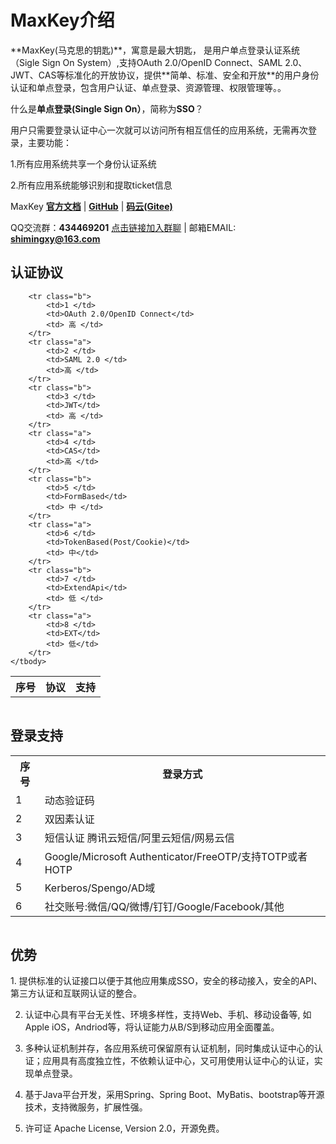 <h1>MaxKey介绍</h1>
**MaxKey(马克思的钥匙)**，寓意是最大钥匙， 是用户单点登录认证系统（Sigle Sign On System）,支持OAuth 2.0/OpenID Connect、SAML 2.0、JWT、CAS等标准化的开放协议，提供**简单、标准、安全和开放**的用户身份认证和单点登录，包含用户认证、单点登录、资源管理、权限管理等。。

什么是**单点登录(Single Sign On）**，简称为**SSO**？

用户只需要登录认证中心一次就可以访问所有相互信任的应用系统，无需再次登录，主要功能：
  
1.所有应用系统共享一个身份认证系统

2.所有应用系统能够识别和提取ticket信息

  MaxKey <a href="https://www.maxkey.top" target="_blank">**官方文档**</a> <span class="divider">|</span> <a href="https://github.com/shimingxy/MaxKey" target="_blank">**GitHub**</a> <span class="divider">|</span> <a href="https://gitee.com/shimingxy/MaxKey" target="_blank">**码云(Gitee)**</a>

  QQ交流群：**434469201** <a href="https://jq.qq.com/?_wv=1027&k=5WrpQ6o" target="_blank">点击链接加入群聊</a> <span class="divider">|</span> 邮箱EMAIL: **shimingxy@163.com**
  
<h2>认证协议</h2>

<table border="0" class="table table-striped table-bordered ">
	<tbody>
		<tr class="a">
			<th>序号</th>
			<th>协议</th>
			<th>支持</th>
		</tr>
				
		<tr class="b">
			<td>1 </td>
			<td>OAuth 2.0/OpenID Connect</td>
			<td> 高 </td>
		</tr>
		<tr class="a">
			<td>2 </td>
			<td>SAML 2.0 </td>
			<td>高 </td>
		</tr>  
		<tr class="b">
			<td>3 </td>
			<td>JWT</td>
			<td> 高 </td>
		</tr>
		<tr class="a">
			<td>4 </td>
			<td>CAS</td>
			<td>高 </td>
		</tr>  
		<tr class="b">
			<td>5 </td>
			<td>FormBased</td>
			<td> 中 </td>
		</tr>
		<tr class="a">
			<td>6 </td>
			<td>TokenBased(Post/Cookie)</td>
			<td> 中</td>
		</tr>  
		<tr class="b">
			<td>7 </td>
			<td>ExtendApi</td>
			<td> 低 </td>
		</tr>
		<tr class="a">
			<td>8 </td>
			<td>EXT</td>
			<td> 低</td>
		</tr>  
	</tbody>
</table>
<img src="{{ "/images/authz.png" | prepend: site.baseurl }}?{{ site.time | date: "%Y%m%d%H%M" }}"  alt=""/>

<h2>登录支持</h2>

<table border="0" class="table table-striped table-bordered ">
	<tbody>
		<tr class="a">
			<th>序号</th>
			<th>登录方式</th>
		</tr>
		<tr class="b">
			<td>1 </td>
			<td>动态验证码</td>
		</tr>
		<tr class="a">
			<td>2 </td>
			<td>双因素认证 </td>
		</tr>  
		<tr class="b">
			<td>3 </td>
			<td>短信认证  腾讯云短信/阿里云短信/网易云信 </td>
		</tr> 
		<tr class="a">
			<td>4 </td>
			<td>Google/Microsoft Authenticator/FreeOTP/支持TOTP或者HOTP</td>
		</tr>
		<tr class="b">
			<td>5 </td>
			<td>Kerberos/Spengo/AD域</td>
		</tr>  
		<tr class="a">
			<td>6 </td>
			<td>社交账号:微信/QQ/微博/钉钉/Google/Facebook/其他</td>
		</tr>
	</tbody>
</table>
<img src="{{ "/images/authn.png" | prepend: site.baseurl }}?{{ site.time | date: "%Y%m%d%H%M" }}"  alt=""/>

<h2>优势</h2>
1. 提供标准的认证接口以便于其他应用集成SSO，安全的移动接入，安全的API、第三方认证和互联网认证的整合。

2. 认证中心具有平台无关性、环境多样性，支持Web、手机、移动设备等, 如Apple iOS，Andriod等，将认证能力从B/S到移动应用全面覆盖。

3. 多种认证机制并存，各应用系统可保留原有认证机制，同时集成认证中心的认证；应用具有高度独立性，不依赖认证中心，又可用使用认证中心的认证，实现单点登录。

4. 基于Java平台开发，采用Spring、Spring Boot、MyBatis、bootstrap等开源技术，支持微服务，扩展性强。  

5. 许可证 Apache License, Version 2.0，开源免费。 

